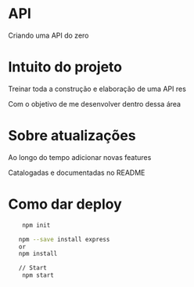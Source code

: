 # API
Criando uma API do zero 

# Intuito do projeto 
Treinar toda a construção e elaboração de uma API res

Com o objetivo de me desenvolver dentro dessa área

# Sobre atualizações 
Ao longo do tempo adicionar novas features

Catalogadas e documentadas no README

# Como dar deploy 
```bash 
    npm init 
```
```bash 
   npm --save install express
   or
   npm install
```
```bash 
   // Start 
    npm start 
```